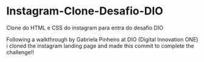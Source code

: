 # Instagram-Clone-Desafio-DIO
Clone do HTML e CSS do instagram para entra do desafio DIO

Following a walkthrough by Gabriela Pinheiro at DIO (Digital Innovation ONE) i cloned the instagram landing page and made this commit to complete the challenge!!
